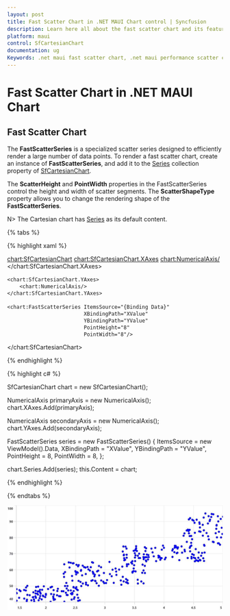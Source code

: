 ```yaml
---
layout: post
title: Fast Scatter Chart in .NET MAUI Chart control | Syncfusion
description: Learn here all about the fast scatter chart and its features in Syncfusion® .NET MAUI Chart (SfCartesianChart) control.
platform: maui
control: SfCartesianChart
documentation: ug
Keywords: .net maui fast scatter chart, .net maui performance scatter chart, fast scatter chart customization .net maui, syncfusion maui fast scatter chart, cartesian fast scatter chart maui, cartesian performance scatter chart maui, .net maui chart fast scatter visualization.
---
```


# Fast Scatter Chart in .NET MAUI Chart

## Fast Scatter Chart

The **FastScatterSeries** is a specialized scatter series designed to efficiently render a large number of data points. To render a fast scatter chart, create an instance of **FastScatterSeries**, and add it to the [Series](https://help.syncfusion.com/cr/maui/Syncfusion.Maui.Charts.SfCartesianChart.html#Syncfusion_Maui_Charts_SfCartesianChart_Series) collection property of [SfCartesianChart](https://help.syncfusion.com/cr/maui/Syncfusion.Maui.Charts.SfCartesianChart.html).

The **ScatterHeight** and **PointWidth** properties in the FastScatterSeries control the height and width of scatter segments. The **ScatterShapeType** property allows you to change the rendering shape of the **FastScatterSeries**.

N> The Cartesian chart has [Series](https://help.syncfusion.com/cr/maui/Syncfusion.Maui.Charts.SfCartesianChart.html#Syncfusion_Maui_Charts_SfCartesianChart_Series) as its default content.

{% tabs %}

{% highlight xaml %}

<chart:SfCartesianChart>
    <chart:SfCartesianChart.XAxes>
        <chart:NumericalAxis/>
    </chart:SfCartesianChart.XAxes>

    <chart:SfCartesianChart.YAxes>
        <chart:NumericalAxis/>
    </chart:SfCartesianChart.YAxes>

    <chart:FastScatterSeries ItemsSource="{Binding Data}"
                             XBindingPath="XValue"
                             YBindingPath="YValue" 
                             PointHeight="8"
                             PointWidth="8"/>
</chart:SfCartesianChart>

{% endhighlight %}

{% highlight c# %}

SfCartesianChart chart = new SfCartesianChart();

NumericalAxis primaryAxis = new NumericalAxis();
chart.XAxes.Add(primaryAxis);

NumericalAxis secondaryAxis = new NumericalAxis();
chart.YAxes.Add(secondaryAxis);

FastScatterSeries series = new FastScatterSeries()
{
    ItemsSource = new ViewModel().Data,
    XBindingPath = "XValue",
    YBindingPath = "YValue",
    PointHeight = 8,
    PointWidth = 8,
};

chart.Series.Add(series);
this.Content = chart;

{% endhighlight %}

{% endtabs %}

![FastScatter chart type in MAUI Chart](Chart-types-images/maui_fast_scatter_chart.jpg)